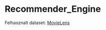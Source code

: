 # Recommender_Engine

Felhasznalt dataset: <a href="https://grouplens.org/datasets/movielens/">MovieLens</a>
